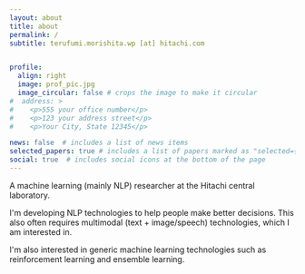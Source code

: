 ```yaml
---
layout: about
title: about
permalink: /
subtitle: terufumi.morishita.wp [at] hitachi.com


profile:
  align: right
  image: prof_pic.jpg
  image_circular: false # crops the image to make it circular
#  address: >
#    <p>555 your office number</p>
#    <p>123 your address street</p>
#    <p>Your City, State 12345</p>

news: false  # includes a list of news items
selected_papers: true # includes a list of papers marked as "selected={true}"
social: true  # includes social icons at the bottom of the page
---
```


A machine learning (mainly NLP) researcher at the Hitachi central laboratory.  

I'm developing NLP technologies to help people make better decisions.
This also often requires multimodal (text + image/speech) technologies, which I am interested in.  

I'm also interested in generic machine learning technologies such as reinforcement learning and ensemble learning.
